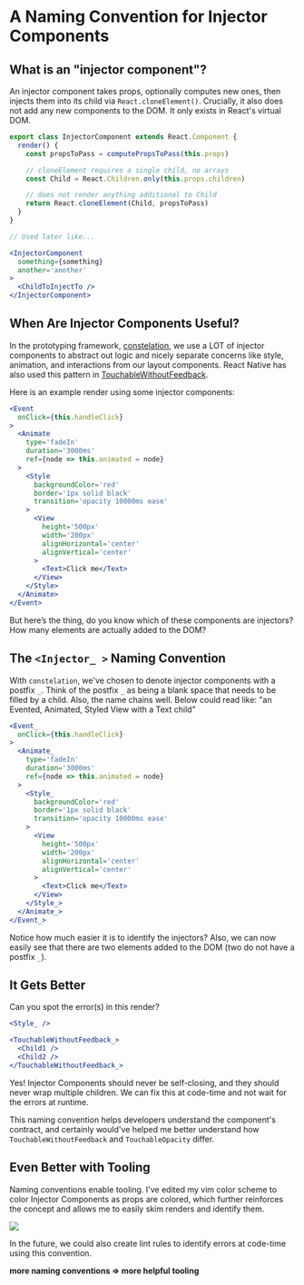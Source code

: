 # A Naming Convention for Injector Components
## What is an "injector component"?

An injector component takes props, optionally computes new ones, then injects them into its child via `React.cloneElement()`. Crucially, it also does not add any new components to the DOM. It only exists in React's virtual DOM.

```jsx
export class InjectorComponent extends React.Component {
  render() {
    const propsToPass = computePropsToPass(this.props)

    // cloneElement requires a single child, no arrays
    const Child = React.Children.only(this.props.children)

    // does not render anything additional to Child
    return React.cloneElement(Child, propsToPass)
  }
}

// Used later like...

<InjectorComponent
  something={something}
  another='another'
>
  <ChildToInjectTo />
</InjectorComponent>
```

## When Are Injector Components Useful?
In the prototyping framework, [constelation](https://github.com/constelation/monorepo), we use a LOT of injector components to abstract out logic and nicely separate concerns like style, animation, and interactions from our layout components. React Native has also used this pattern in [TouchableWithoutFeedback](https://github.com/facebook/react-native/blob/master/Libraries/Components/Touchable/TouchableWithoutFeedback.js#L173).

Here is an example render using some injector components:

```jsx
<Event
  onClick={this.handleClick}
>
  <Animate
    type='fadeIn'
    duration='3000ms'
    ref={node => this.animated = node}
  >
    <Style
      backgroundColor='red'
      border='1px solid black'
      transition='opacity 10000ms ease'
    >
      <View
        height='500px'
        width='200px'
        alignHorizontal='center'
        alignVertical='center'
      >
        <Text>Click me</Text>
      </View>
    </Style>
  </Animate>
</Event>
```

But here’s the thing, do you know which of these components are injectors? How many elements are actually added to the DOM?

## The `<Injector_ >` Naming Convention
With `constelation`, we've chosen to denote injector components with a postfix `_`. Think of the postfix `_` as being a blank space that needs to be filled by a child. Also, the name chains well. Below could read like: "an Evented, Animated, Styled View with a Text child"

```jsx
<Event_
  onClick={this.handleClick}
>
  <Animate_
    type='fadeIn'
    duration='3000ms'
    ref={node => this.animated = node}
  >
    <Style_
      backgroundColor='red'
      border='1px solid black'
      transition='opacity 10000ms ease'
    >
      <View
        height='500px'
        width='200px'
        alignHorizontal='center'
        alignVertical='center'
      >
        <Text>Click me</Text>
      </View>
    </Style_>
  </Animate_>
</Event_>
```

Notice how much easier it is to identify the injectors? Also, we can now easily see that there are two elements added to the DOM (two do not have a postfix `_`).

## It Gets Better
Can you spot the error(s) in this render?

```jsx
<Style_ />

<TouchableWithoutFeedback_>
  <Child1 />
  <Child2 />
</TouchableWithoutFeedback_>
```

Yes! Injector Components should never be self-closing, and they should never wrap multiple children. We can fix this at code-time and not wait for the errors at runtime.

This naming convention helps developers understand the component's contract, and certainly would've helped me better understand how `TouchableWithoutFeedback` and `TouchableOpacity` differ.

## Even Better with Tooling
Naming conventions enable tooling. I've edited my vim color scheme to color Injector Components as props are colored, which further reinforces the concept and allows me to easily skim renders and identify them.

![](https://github.com/kylpo/react-playbook/blob/master/assets/InjectorComponents.png?raw=true)

In the future, we could also create lint rules to identify errors at code-time using this convention.

**more naming conventions => more helpful tooling**
